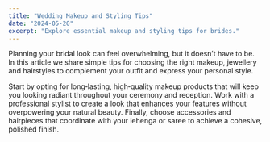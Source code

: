 ```yaml
---
title: "Wedding Makeup and Styling Tips"
date: "2024-05-20"
excerpt: "Explore essential makeup and styling tips for brides."
---
```


Planning your bridal look can feel overwhelming, but it doesn’t have to be. In
this article we share simple tips for choosing the right makeup, jewellery
and hairstyles to complement your outfit and express your personal style.

Start by opting for long‑lasting, high‑quality makeup products that will keep
you looking radiant throughout your ceremony and reception. Work with a
professional stylist to create a look that enhances your features without
overpowering your natural beauty. Finally, choose accessories and hairpieces
that coordinate with your lehenga or saree to achieve a cohesive, polished
finish.
